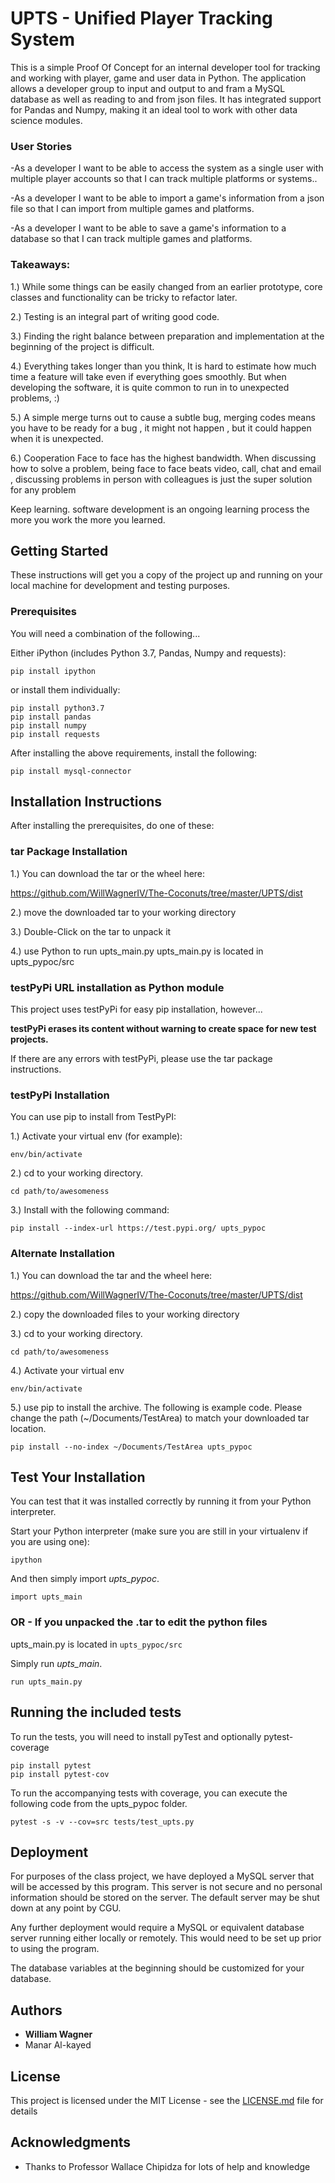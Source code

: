 # UPTS - Unified Player Tracking System

This is a simple Proof Of Concept for an internal developer tool for tracking and working with player, game and user data in Python.  The application allows a developer group to input and output to and fram a MySQL database as well as reading to and from json files.  It has integrated support for Pandas and Numpy, making it an ideal tool to work with other data science modules.

### User Stories

-As a developer I want to be able to access the system as a single user with multiple player accounts so that I can track multiple platforms or systems..

-As a developer I want to be able to import a game's information from a json file so that I can import from multiple games and platforms.

-As a developer I want to be able to save a game's information to a database so that I can track multiple games and platforms.

### Takeaways:

1.) While some things can be easily changed from an earlier prototype, core classes and functionality can be tricky to refactor later.

2.) Testing is an integral part of writing good code.

3.) Finding the right balance between preparation and implementation at the beginning of the project is difficult.  

4.) Everything takes longer than you think, It is hard to estimate how much time a feature will take even if everything goes smoothly. But when developing the software, it is quite common to run in to unexpected problems, :)

5.) A simple merge turns out to cause a subtle bug, merging codes means you have to be ready for a bug , it might not happen , but it could happen when it is unexpected. 

6.) Cooperation
Face to face has the highest bandwidth. When discussing how to solve a problem, being face to face beats video, call, chat and email , discussing problems  in person with colleagues is just the super solution for any problem

Keep learning.
software development is an ongoing learning process the more you work the more you learned.



## Getting Started

These instructions will get you a copy of the project up and running on your local machine for development and testing purposes. 

### Prerequisites

You will need a combination of the following...

Either iPython (includes Python 3.7, Pandas, Numpy and requests):
```
pip install ipython
```

or install them individually:
```
pip install python3.7
pip install pandas
pip install numpy
pip install requests
```

After installing the above requirements, install the following:
```
pip install mysql-connector
```


## Installation Instructions

After installing the prerequisites, do one of these:

### tar Package Installation

1.) You can download the tar or the wheel here:

<https://github.com/WillWagnerIV/The-Coconuts/tree/master/UPTS/dist>

2.) move the downloaded tar to your working directory

3.) Double-Click on the tar to unpack it

4.) use Python to run upts_main.py
    upts_main.py is located in upts_pypoc/src


### testPyPi URL installation as Python module

This project uses testPyPi for easy pip installation, however...

**testPyPi erases its content without warning to create space for new test projects.**

If there are any errors with testPyPi, please use the tar package instructions.

### testPyPi Installation

You can use pip to install from TestPyPI:

1.) Activate your virtual env (for example):
```
env/bin/activate
```
2.) cd to your working directory.
```
cd path/to/awesomeness
```
3.) Install with the following command:
```
pip install --index-url https://test.pypi.org/ upts_pypoc
```


### Alternate Installation

1.) You can download the tar and the wheel here:

<https://github.com/WillWagnerIV/The-Coconuts/tree/master/UPTS/dist>

2.) copy the downloaded files to your working directory

3.) cd to your working directory.
```
cd path/to/awesomeness
```
4.) Activate your virtual env
```
env/bin/activate
```
5.) use pip to install the archive.  The following is example code.  Please change the path (~/Documents/TestArea) to match your downloaded tar location.
```
pip install --no-index ~/Documents/TestArea upts_pypoc
```



## Test Your Installation

You can test that it was installed correctly by running it from your Python interpreter.

Start your Python interpreter (make sure you are still in your virtualenv if you are using one):
```
ipython
```
And then simply import *upts_pypoc*.
```
import upts_main
```


### OR - If you unpacked the .tar to edit the python files

upts_main.py is located in ```upts_pypoc/src```

Simply run *upts_main*.
```
run upts_main.py
```



## Running the included tests

To run the tests, you will need to install pyTest and optionally pytest-coverage
```
pip install pytest
pip install pytest-cov
```

To run the accompanying tests with coverage, you can execute the following code from the upts_pypoc folder.
```
pytest -s -v --cov=src tests/test_upts.py
```


## Deployment

For purposes of the class project, we have deployed a MySQL server that will be accessed by this program.  This server is not secure and no personal information should be stored on the server.  The default server may be shut down at any point by CGU.  

Any further deployment would require a MySQL or equivalent database server running either locally or remotely.  This would need to be set up prior to using the program.

The database variables at the beginning should be customized for your database.



## Authors

* **William Wagner** 
* Manar Al-kayed

## License

This project is licensed under the MIT License - see the [LICENSE.md](LICENSE.md) file for details

## Acknowledgments


* Thanks to Professor Wallace Chipidza for lots of help and knowledge


